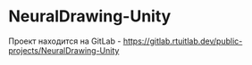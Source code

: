# NeuralDrawing-Unity

Проект находится на GitLab - https://gitlab.rtuitlab.dev/public-projects/NeuralDrawing-Unity
